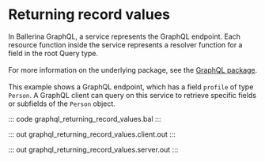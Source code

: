 # Returning record values

In Ballerina GraphQL, a service represents the GraphQL endpoint.
Each resource function inside the service represents a resolver function for a field in the root Query type.<br/><br/>
For more information on the underlying package, see the
[GraphQL package](https://lib.ballerina.io/ballerina/graphql/latest/).<br/><br/>
This example shows a GraphQL endpoint, which has a field `profile` of type `Person`.
A GraphQL client can query on this service to retrieve specific fields or subfields of the `Person` object.

::: code graphql_returning_record_values.bal :::

::: out graphql_returning_record_values.client.out :::

::: out graphql_returning_record_values.server.out :::